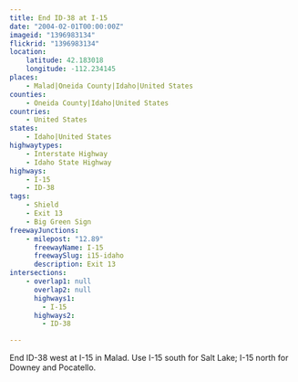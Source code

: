 ```yaml
---
title: End ID-38 at I-15
date: "2004-02-01T00:00:00Z"
imageid: "1396983134"
flickrid: "1396983134"
location:
    latitude: 42.183018
    longitude: -112.234145
places:
    - Malad|Oneida County|Idaho|United States
counties:
    - Oneida County|Idaho|United States
countries:
    - United States
states:
    - Idaho|United States
highwaytypes:
    - Interstate Highway
    - Idaho State Highway
highways:
    - I-15
    - ID-38
tags:
    - Shield
    - Exit 13
    - Big Green Sign
freewayJunctions:
    - milepost: "12.89"
      freewayName: I-15
      freewaySlug: i15-idaho
      description: Exit 13
intersections:
    - overlap1: null
      overlap2: null
      highways1:
        - I-15
      highways2:
        - ID-38

---
```

End ID-38 west at I-15 in Malad.  Use I-15 south for Salt Lake; I-15 north for Downey and Pocatello. 